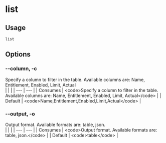 
# list


## Usage
```console
list
```


## Options
### --column, -c
Specify a column to filter in the table. Available columns are: Name, Entitlement, Enabled, Limit, Actual
<br/>
| | |
| --- | --- |
| Consumes | &lt;code&gt;Specify a column to filter in the table. Available columns are: Name, Entitlement, Enabled, Limit, Actual&lt;/code&gt; |
| Default |     &lt;code&gt;Name,Entitlement,Enabled,Limit,Actual&lt;/code&gt; |



### --output, -o
Output format. Available formats are: table, json.
<br/>
| | |
| --- | --- |
| Consumes | &lt;code&gt;Output format. Available formats are: table, json.&lt;/code&gt; |
| Default |     &lt;code&gt;table&lt;/code&gt; |


